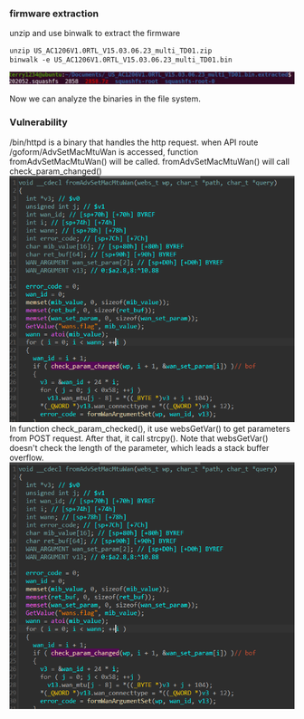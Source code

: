 ### firmware extraction
unzip and use binwalk to extract the firmware
```
unzip US_AC1206V1.0RTL_V15.03.06.23_multi_TD01.zip
binwalk -e US_AC1206V1.0RTL_V15.03.06.23_multi_TD01.bin
```
![image](./img/1.png)


Now we can analyze the binaries in the file system.
### Vulnerability
/bin/httpd is a binary that handles the http request.
when API route /goform/AdvSetMacMtuWan is accessed, function fromAdvSetMacMtuWan() will be called.
fromAdvSetMacMtuWan() will call check_param_changed()
![image](./img/2.png)
In function check_param_checked(), it use websGetVar() to get parameters from POST request. After that, it call strcpy(). Note that websGetVar() doesn't check the length of the parameter, which leads a stack buffer overflow.
![image](./img/2.png)